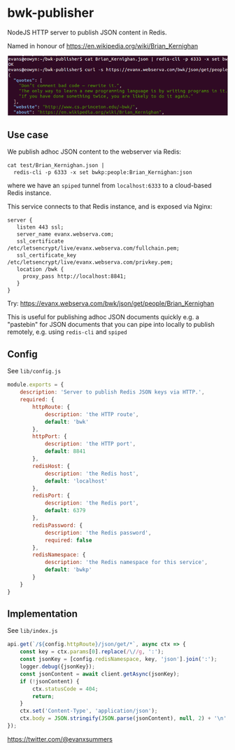 
# bwk-publisher

NodeJS HTTP server to publish JSON content in Redis.

Named in honour of https://en.wikipedia.org/wiki/Brian_Kernighan

<img src="https://raw.githubusercontent.com/evanx/bwk-publisher/master/docs/readme/Brian_Kernighan_json.png"/>

## Use case

We publish adhoc JSON content to the webserver via Redis:
```
cat test/Brian_Kernighan.json |
  redis-cli -p 6333 -x set bwkp:people:Brian_Kernighan:json
```
where we have an `spiped` tunnel from `localhost:6333` to a cloud-based Redis instance.

This service connects to that Redis instance, and is exposed via Nginx:
```
server {
   listen 443 ssl;
   server_name evanx.webserva.com;
   ssl_certificate /etc/letsencrypt/live/evanx.webserva.com/fullchain.pem;
   ssl_certificate_key /etc/letsencrypt/live/evanx.webserva.com/privkey.pem;
   location /bwk {
     proxy_pass http://localhost:8841;
   }
}
```

Try: https://evanx.webserva.com/bwk/json/get/people/Brian_Kernighan

This is useful for publishing adhoc JSON documents quickly e.g. a "pastebin" for JSON documents that you can pipe into locally to publish remotely, e.g. using `redis-cli` and `spiped`

## Config

See `lib/config.js`
```javascript
module.exports = {
    description: 'Server to publish Redis JSON keys via HTTP.',
    required: {
        httpRoute: {
            description: 'the HTTP route',
            default: 'bwk'
        },
        httpPort: {
            description: 'the HTTP port',
            default: 8841
        },
        redisHost: {
            description: 'the Redis host',
            default: 'localhost'
        },
        redisPort: {
            description: 'the Redis port',
            default: 6379
        },
        redisPassword: {
            description: 'the Redis password',
            required: false
        },
        redisNamespace: {
            description: 'the Redis namespace for this service',
            default: 'bwkp'
        }
    }
}
```

## Implementation

See `lib/index.js`

```javascript
api.get(`/${config.httpRoute}/json/get/*`, async ctx => {
    const key = ctx.params[0].replace(/\//g, ':');
    const jsonKey = [config.redisNamespace, key, 'json'].join(':');
    logger.debug({jsonKey});
    const jsonContent = await client.getAsync(jsonKey);
    if (!jsonContent) {
        ctx.statusCode = 404;
        return;
    }
    ctx.set('Content-Type', 'application/json');
    ctx.body = JSON.stringify(JSON.parse(jsonContent), null, 2) + '\n';
});
```

https://twitter.com/@evanxsummers
